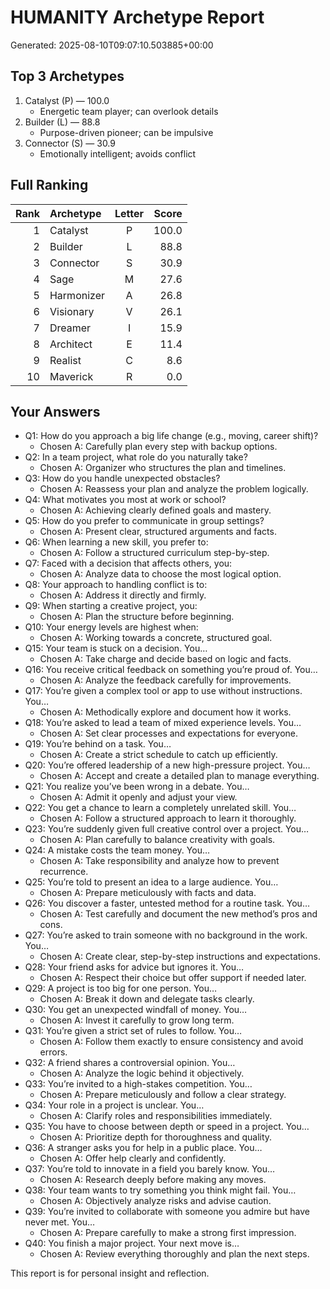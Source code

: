 # HUMANITY Archetype Report

Generated: 2025-08-10T09:07:10.503885+00:00

## Top 3 Archetypes

1. Catalyst (P) — 100.0
   - Energetic team player; can overlook details
2. Builder (L) — 88.8
   - Purpose-driven pioneer; can be impulsive
3. Connector (S) — 30.9
   - Emotionally intelligent; avoids conflict

## Full Ranking

| Rank | Archetype | Letter | Score |
| ---: | :-- | :--: | ---: |
| 1 | Catalyst | P | 100.0 |
| 2 | Builder | L | 88.8 |
| 3 | Connector | S | 30.9 |
| 4 | Sage | M | 27.6 |
| 5 | Harmonizer | A | 26.8 |
| 6 | Visionary | V | 26.1 |
| 7 | Dreamer | I | 15.9 |
| 8 | Architect | E | 11.4 |
| 9 | Realist | C | 8.6 |
| 10 | Maverick | R | 0.0 |

## Your Answers

- Q1: How do you approach a big life change (e.g., moving, career shift)?
  - Chosen A: Carefully plan every step with backup options.
- Q2: In a team project, what role do you naturally take?
  - Chosen A: Organizer who structures the plan and timelines.
- Q3: How do you handle unexpected obstacles?
  - Chosen A: Reassess your plan and analyze the problem logically.
- Q4: What motivates you most at work or school?
  - Chosen A: Achieving clearly defined goals and mastery.
- Q5: How do you prefer to communicate in group settings?
  - Chosen A: Present clear, structured arguments and facts.
- Q6: When learning a new skill, you prefer to:
  - Chosen A: Follow a structured curriculum step-by-step.
- Q7: Faced with a decision that affects others, you:
  - Chosen A: Analyze data to choose the most logical option.
- Q8: Your approach to handling conflict is to:
  - Chosen A: Address it directly and firmly.
- Q9: When starting a creative project, you:
  - Chosen A: Plan the structure before beginning.
- Q10: Your energy levels are highest when:
  - Chosen A: Working towards a concrete, structured goal.
- Q15: Your team is stuck on a decision. You…
  - Chosen A: Take charge and decide based on logic and facts.
- Q16: You receive critical feedback on something you’re proud of. You…
  - Chosen A: Analyze the feedback carefully for improvements.
- Q17: You’re given a complex tool or app to use without instructions. You…
  - Chosen A: Methodically explore and document how it works.
- Q18: You’re asked to lead a team of mixed experience levels. You…
  - Chosen A: Set clear processes and expectations for everyone.
- Q19: You’re behind on a task. You…
  - Chosen A: Create a strict schedule to catch up efficiently.
- Q20: You’re offered leadership of a new high-pressure project. You…
  - Chosen A: Accept and create a detailed plan to manage everything.
- Q21: You realize you’ve been wrong in a debate. You…
  - Chosen A: Admit it openly and adjust your view.
- Q22: You get a chance to learn a completely unrelated skill. You…
  - Chosen A: Follow a structured approach to learn it thoroughly.
- Q23: You’re suddenly given full creative control over a project. You…
  - Chosen A: Plan carefully to balance creativity with goals.
- Q24: A mistake costs the team money. You…
  - Chosen A: Take responsibility and analyze how to prevent recurrence.
- Q25: You’re told to present an idea to a large audience. You…
  - Chosen A: Prepare meticulously with facts and data.
- Q26: You discover a faster, untested method for a routine task. You…
  - Chosen A: Test carefully and document the new method’s pros and cons.
- Q27: You’re asked to train someone with no background in the work. You…
  - Chosen A: Create clear, step-by-step instructions and expectations.
- Q28: Your friend asks for advice but ignores it. You…
  - Chosen A: Respect their choice but offer support if needed later.
- Q29: A project is too big for one person. You…
  - Chosen A: Break it down and delegate tasks clearly.
- Q30: You get an unexpected windfall of money. You…
  - Chosen A: Invest it carefully to grow long term.
- Q31: You’re given a strict set of rules to follow. You…
  - Chosen A: Follow them exactly to ensure consistency and avoid errors.
- Q32: A friend shares a controversial opinion. You…
  - Chosen A: Analyze the logic behind it objectively.
- Q33: You’re invited to a high-stakes competition. You…
  - Chosen A: Prepare meticulously and follow a clear strategy.
- Q34: Your role in a project is unclear. You…
  - Chosen A: Clarify roles and responsibilities immediately.
- Q35: You have to choose between depth or speed in a project. You…
  - Chosen A: Prioritize depth for thoroughness and quality.
- Q36: A stranger asks you for help in a public place. You…
  - Chosen A: Offer help clearly and confidently.
- Q37: You’re told to innovate in a field you barely know. You…
  - Chosen A: Research deeply before making any moves.
- Q38: Your team wants to try something you think might fail. You…
  - Chosen A: Objectively analyze risks and advise caution.
- Q39: You’re invited to collaborate with someone you admire but have never met. You…
  - Chosen A: Prepare carefully to make a strong first impression.
- Q40: You finish a major project. Your next move is…
  - Chosen A: Review everything thoroughly and plan the next steps.

This report is for personal insight and reflection.

